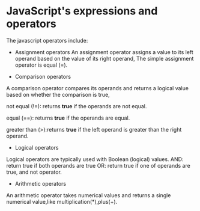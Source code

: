 # JavaScript's expressions and operators

The javascript operators include:

* Assignment operators 
An assignment operator assigns a value to its left operand based on the value of its right operand, The simple assignment operator is equal (=).


* Comparison operators 

A comparison operator compares its operands and returns a logical value based on whether the comparison is true,

not equal (!=): returns **true** if the operands are not equal.

equal (==): returns **true** if the operands are equal.

greater than (>):returns **true** if the left operand is greater than the right operand.

* Logical operators  

Logical operators are typically used with Boolean (logical) values.
AND: return true  if both operands are true
OR: return true  if one of operands are true, and not operator.

* Arithmetic operators 

An arithmetic operator takes numerical values  and returns a single numerical value,like multiplication(*),plus(+).

